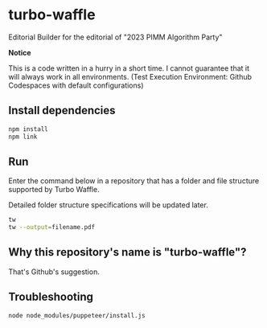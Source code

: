 # turbo-waffle

Editorial Builder for the editorial of "2023 PIMM Algorithm Party"

**Notice**

This is a code written in a hurry in a short time. I cannot guarantee that it will always work in all environments. (Test Execution Environment: Github Codespaces with default configurations)

## Install dependencies

```sh
npm install
npm link
```

## Run

Enter the command below in a repository that has a folder and file structure supported by Turbo Waffle.

Detailed folder structure specifications will be updated later.

```sh
tw
tw --output=filename.pdf
```

## Why this repository's name is "turbo-waffle"?

That's Github's suggestion.

## Troubleshooting

```sh
node node_modules/puppeteer/install.js
```
